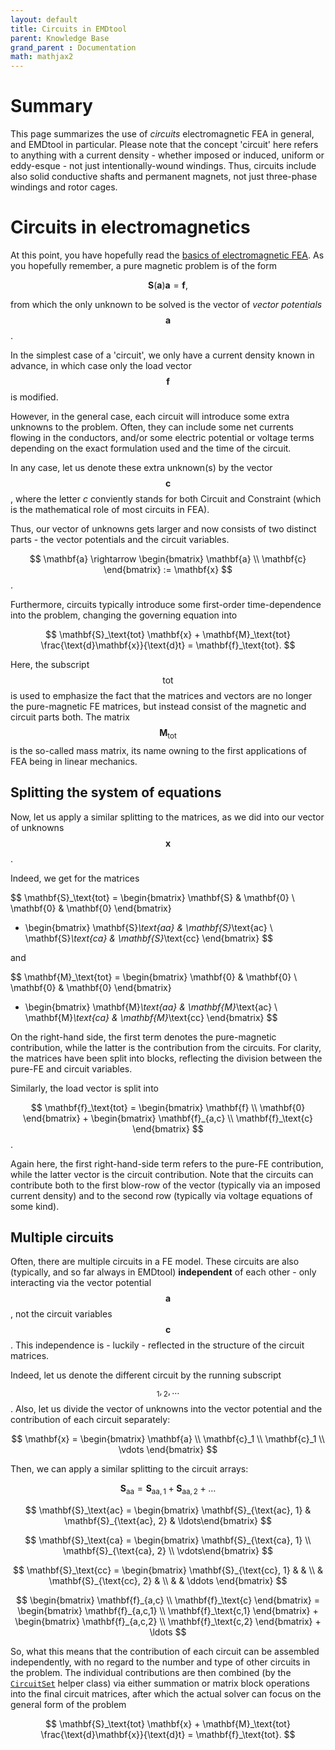 ```yaml
---
layout: default
title: Circuits in EMDtool
parent: Knowledge Base
grand_parent : Documentation
math: mathjax2
---
```


# Summary

This page summarizes the use of _circuits_ electromagnetic FEA in general, and EMDtool in particular. Please note that the concept 'circuit' here refers to anything with a current density - whether imposed
or induced, uniform or eddy-esque - not just intentionally-wound windings. Thus, circuits include also solid conductive shafts and permanent magnets, not just three-phase windings and rotor cages.

# Circuits in electromagnetics

At this point, you have hopefully read the [basics of electromagnetic FEA](../how_emdtool_solves_problems.html). As you hopefully remember, a pure magnetic problem  is of the form

$$ \mathbf{S} \left(\mathbf{a} \right) \mathbf{a} = \mathbf{f} ,$$

from which the only unknown to be solved is the vector of _vector potentials_ $$\mathbf{a}$$.

In the simplest case of a 'circuit', we only have a current density known in advance, in which case only the load vector $$\mathbf{f}$$ is modified.

However, in the general case, each circuit will introduce some extra unknowns to the problem. Often, they can include some net currents flowing in the conductors, and/or some electric potential or voltage
terms depending on the exact formulation used and the time of the circuit.

In any case, let us denote these extra unknown(s) by the vector $$\mathbf{c}$$, where the letter _c_ conviently stands for both Circuit and Constraint (which is the mathematical role of most circuits in FEA).

Thus, our vector of unknowns gets larger and now consists of two distinct parts - the vector potentials and the circuit variables.

$$ \mathbf{a} \rightarrow \begin{bmatrix} \mathbf{a} \\ \mathbf{c} \end{bmatrix} := \mathbf{x} $$.

Furthermore, circuits typically introduce some first-order time-dependence into the problem, changing the governing equation into

$$ \mathbf{S}_\text{tot} \mathbf{x} + \mathbf{M}_\text{tot} \frac{\text{d}\mathbf{x}}{\text{d}t} = \mathbf{f}_\text{tot}. $$

Here, the subscript $$\text{tot}$$ is used to emphasize the fact that the matrices and vectors are no longer the pure-magnetic FE matrices, but instead consist of the magnetic and circuit parts both. The matrix
$$\mathbf{M}_\text{tot}$$ is the so-called mass matrix, its name owning to the first applications of FEA being in linear mechanics.

## Splitting the system of equations

Now, let us apply a similar splitting to the matrices, as we did into our vector of unknowns $$\mathbf{x}$$.

Indeed, we get for the matrices

$$ \mathbf{S}_\text{tot} = \begin{bmatrix} \mathbf{S} & \mathbf{0} \\ \mathbf{0} & \mathbf{0} \end{bmatrix} 
+ \begin{bmatrix} \mathbf{S}_\text{aa} & \mathbf{S}_\text{ac} \\ \mathbf{S}_\text{ca} & \mathbf{S}_\text{cc} \end{bmatrix} $$

and

$$ \mathbf{M}_\text{tot} = \begin{bmatrix} \mathbf{0} & \mathbf{0} \\ \mathbf{0} & \mathbf{0} \end{bmatrix} 
+ \begin{bmatrix} \mathbf{M}_\text{aa} & \mathbf{M}_\text{ac} \\ \mathbf{M}_\text{ca} & \mathbf{M}_\text{cc} \end{bmatrix} $$

On the right-hand side, the first term denotes the pure-magnetic contribution, while the latter is the contribution from the circuits. For clarity, the matrices have been split into blocks, reflecting
the division between the pure-FE and circuit variables.

Similarly, the load vector is split into

$$ \mathbf{f}_\text{tot} =  \begin{bmatrix} \mathbf{f} \\ \mathbf{0} \end{bmatrix} +
\begin{bmatrix} \mathbf{f}_{a,c} \\ \mathbf{f}_\text{c} \end{bmatrix} $$.

Again here, the first right-hand-side term refers to the pure-FE contribution, while the latter vector is the circuit contribution. Note that the circuits can contribute both to the first blow-row of the
vector (typically via an imposed current density) and to the second row (typically via voltage equations of some kind).

## Multiple circuits

Often, there are multiple circuits in a FE model. These circuits are also (typically, and so far always in EMDtool) **independent** of each other - 
only interacting via the vector potential $$\mathbf{a}$$, not the circuit variables $$\mathbf{c}$$. This
independence is - luckily - reflected in the structure of the circuit matrices. 
 
Indeed, let us denote the different circuit by the running subscript $${}_1, {}_2, \ldots$$. Also, let us divide the vector of unknowns into the vector potential and the contribution of each circuit
separately:

$$ \mathbf{x} = \begin{bmatrix} \mathbf{a} \\ \mathbf{c}_1 \\ \mathbf{c}_1 \\ \vdots \end{bmatrix} $$


Then, we can apply a similar splitting to the circuit arrays:

$$\mathbf{S}_\text{aa} = \mathbf{S}_{\text{aa},1} + \mathbf{S}_{\text{aa},2} + \ldots$$

$$ \mathbf{S}_\text{ac} = \begin{bmatrix} \mathbf{S}_{\text{ac}, 1} & \mathbf{S}_{\text{ac}, 2} & \ldots\end{bmatrix} $$

$$ \mathbf{S}_\text{ca} = \begin{bmatrix} \mathbf{S}_{\text{ca}, 1} \\ \mathbf{S}_{\text{ca}, 2} \\ \vdots\end{bmatrix} $$

$$ \mathbf{S}_\text{cc} = \begin{bmatrix} \mathbf{S}_{\text{cc}, 1} & & \\ & \mathbf{S}_{\text{cc}, 2} & \\ & & \ddots \end{bmatrix} $$

$$ \begin{bmatrix} \mathbf{f}_{a,c} \\ \mathbf{f}_\text{c} \end{bmatrix} = \begin{bmatrix} \mathbf{f}_{a,c,1} \\ \mathbf{f}_\text{c,1} \end{bmatrix} + 
\begin{bmatrix} \mathbf{f}_{a,c,2} \\ \mathbf{f}_\text{c,2} \end{bmatrix} + \ldots $$

So, what this means that the contribution of each circuit can be assembled independently, with no regard to the number and type of other circuits in the problem. The individual contributions are then
combined (by the [`CircuitSet`](../../api/CircuitSet.html) helper class) via either summation or matrix block operations into the final circuit matrices, after which the actual solver can focus on the general
form of the problem

$$ \mathbf{S}_\text{tot} \mathbf{x} + \mathbf{M}_\text{tot} \frac{\text{d}\mathbf{x}}{\text{d}t} = \mathbf{f}_\text{tot}. $$

